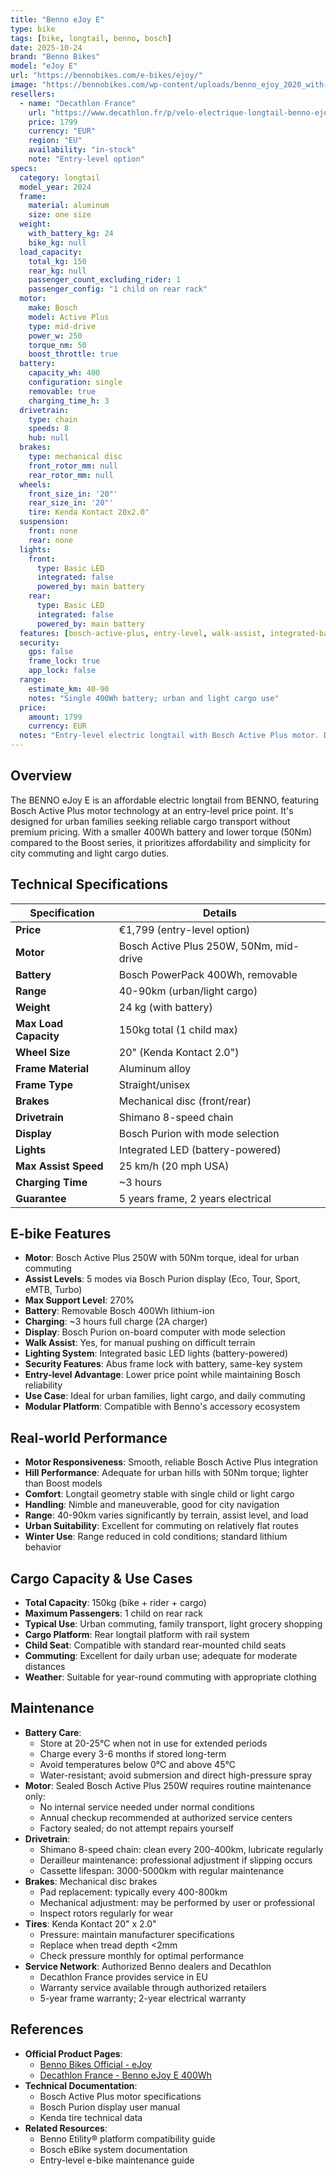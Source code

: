 ```yaml
---
title: "Benno eJoy E"
type: bike
tags: [bike, longtail, benno, bosch]
date: 2025-10-24
brand: "Benno Bikes"
model: "eJoy E"
url: "https://bennobikes.com/e-bikes/ejoy/"
image: "https://bennobikes.com/wp-content/uploads/benno_ejoy_2020_with-sketch_overlay_people_sl1.jpg"
resellers:
  - name: "Decathlon France"
    url: "https://www.decathlon.fr/p/velo-electrique-longtail-benno-ejoy-e-400wh-noir/_/R-p-366913"
    price: 1799
    currency: "EUR"
    region: "EU"
    availability: "in-stock"
    note: "Entry-level option"
specs:
  category: longtail
  model_year: 2024
  frame:
    material: aluminum
    size: one size
  weight:
    with_battery_kg: 24
    bike_kg: null
  load_capacity:
    total_kg: 150
    rear_kg: null
    passenger_count_excluding_rider: 1
    passenger_config: "1 child on rear rack"
  motor:
    make: Bosch
    model: Active Plus
    type: mid-drive
    power_w: 250
    torque_nm: 50
    boost_throttle: true
  battery:
    capacity_wh: 400
    configuration: single
    removable: true
    charging_time_h: 3
  drivetrain:
    type: chain
    speeds: 8
    hub: null
  brakes:
    type: mechanical disc
    front_rotor_mm: null
    rear_rotor_mm: null
  wheels:
    front_size_in: '20"'
    rear_size_in: '20"'
    tire: Kenda Kontact 20x2.0"
  suspension:
    front: none
    rear: none
  lights:
    front:
      type: Basic LED
      integrated: false
      powered_by: main battery
    rear:
      type: Basic LED
      integrated: false
      powered_by: main battery
  features: [bosch-active-plus, entry-level, walk-assist, integrated-battery]
  security:
    gps: false
    frame_lock: true
    app_lock: false
  range:
    estimate_km: 40-90
    notes: "Single 400Wh battery; urban and light cargo use"
  price:
    amount: 1799
    currency: EUR
  notes: "Entry-level electric longtail with Bosch Active Plus motor. Designed for urban families and light cargo transport. More affordable than Boost series but with lower power (50Nm torque)."
---
```


## Overview

The BENNO eJoy E is an affordable electric longtail from BENNO, featuring Bosch Active Plus motor technology at an entry-level price point. It's designed for urban families seeking reliable cargo transport without premium pricing. With a smaller 400Wh battery and lower torque (50Nm) compared to the Boost series, it prioritizes affordability and simplicity for city commuting and light cargo duties.

## Technical Specifications

<!-- BIKE_SPECS_TABLE_START -->
<!-- BIKE_SPECS_TABLE_END -->

| Specification         | Details                                 |
| --------------------- | --------------------------------------- |
| **Price**             | €1,799 (entry-level option)             |
| **Motor**             | Bosch Active Plus 250W, 50Nm, mid-drive |
| **Battery**           | Bosch PowerPack 400Wh, removable        |
| **Range**             | 40-90km (urban/light cargo)             |
| **Weight**            | 24 kg (with battery)                    |
| **Max Load Capacity** | 150kg total (1 child max)               |
| **Wheel Size**        | 20" (Kenda Kontact 2.0")                |
| **Frame Material**    | Aluminum alloy                          |
| **Frame Type**        | Straight/unisex                         |
| **Brakes**            | Mechanical disc (front/rear)            |
| **Drivetrain**        | Shimano 8-speed chain                   |
| **Display**           | Bosch Purion with mode selection        |
| **Lights**            | Integrated LED (battery-powered)        |
| **Max Assist Speed**  | 25 km/h (20 mph USA)                    |
| **Charging Time**     | ~3 hours                                |
| **Guarantee**         | 5 years frame, 2 years electrical       |

## E-bike Features

- **Motor**: Bosch Active Plus 250W with 50Nm torque, ideal for urban commuting
- **Assist Levels**: 5 modes via Bosch Purion display (Eco, Tour, Sport, eMTB, Turbo)
- **Max Support Level**: 270%
- **Battery**: Removable Bosch 400Wh lithium-ion
- **Charging**: ~3 hours full charge (2A charger)
- **Display**: Bosch Purion on-board computer with mode selection
- **Walk Assist**: Yes, for manual pushing on difficult terrain
- **Lighting System**: Integrated basic LED lights (battery-powered)
- **Security Features**: Abus frame lock with battery, same-key system
- **Entry-level Advantage**: Lower price point while maintaining Bosch reliability
- **Use Case**: Ideal for urban families, light cargo, and daily commuting
- **Modular Platform**: Compatible with Benno's accessory ecosystem

## Real-world Performance

- **Motor Responsiveness**: Smooth, reliable Bosch Active Plus integration
- **Hill Performance**: Adequate for urban hills with 50Nm torque; lighter than Boost models
- **Comfort**: Longtail geometry stable with single child or light cargo
- **Handling**: Nimble and maneuverable, good for city navigation
- **Range**: 40-90km varies significantly by terrain, assist level, and load
- **Urban Suitability**: Excellent for commuting on relatively flat routes
- **Winter Use**: Range reduced in cold conditions; standard lithium behavior

## Cargo Capacity & Use Cases

- **Total Capacity**: 150kg (bike + rider + cargo)
- **Maximum Passengers**: 1 child on rear rack
- **Typical Use**: Urban commuting, family transport, light grocery shopping
- **Cargo Platform**: Rear longtail platform with rail system
- **Child Seat**: Compatible with standard rear-mounted child seats
- **Commuting**: Excellent for daily urban use; adequate for moderate distances
- **Weather**: Suitable for year-round commuting with appropriate clothing

## Maintenance

- **Battery Care**:
  - Store at 20-25°C when not in use for extended periods
  - Charge every 3-6 months if stored long-term
  - Avoid temperatures below 0°C and above 45°C
  - Water-resistant; avoid submersion and direct high-pressure spray
- **Motor**: Sealed Bosch Active Plus 250W requires routine maintenance only:
  - No internal service needed under normal conditions
  - Annual checkup recommended at authorized service centers
  - Factory sealed; do not attempt repairs yourself
- **Drivetrain**:
  - Shimano 8-speed chain: clean every 200-400km, lubricate regularly
  - Derailleur maintenance: professional adjustment if slipping occurs
  - Cassette lifespan: 3000-5000km with regular maintenance
- **Brakes**: Mechanical disc brakes
  - Pad replacement: typically every 400-800km
  - Mechanical adjustment: may be performed by user or professional
  - Inspect rotors regularly for wear
- **Tires**: Kenda Kontact 20" x 2.0"
  - Pressure: maintain manufacturer specifications
  - Replace when tread depth <2mm
  - Check pressure monthly for optimal performance
- **Service Network**: Authorized Benno dealers and Decathlon
  - Decathlon France provides service in EU
  - Warranty service available through authorized retailers
  - 5-year frame warranty; 2-year electrical warranty

## References

- **Official Product Pages**:
  - [Benno Bikes Official - eJoy](https://bennobikes.com/e-bikes/ejoy/)
  - [Decathlon France - Benno eJoy E 400Wh](https://www.decathlon.fr/p/velo-electrique-longtail-benno-ejoy-e-400wh-noir/_/R-p-366913)
- **Technical Documentation**:
  - Bosch Active Plus motor specifications
  - Bosch Purion display user manual
  - Kenda tire technical data
- **Related Resources**:
  - Benno Etility® platform compatibility guide
  - Bosch eBike system documentation
  - Entry-level e-bike maintenance guide
